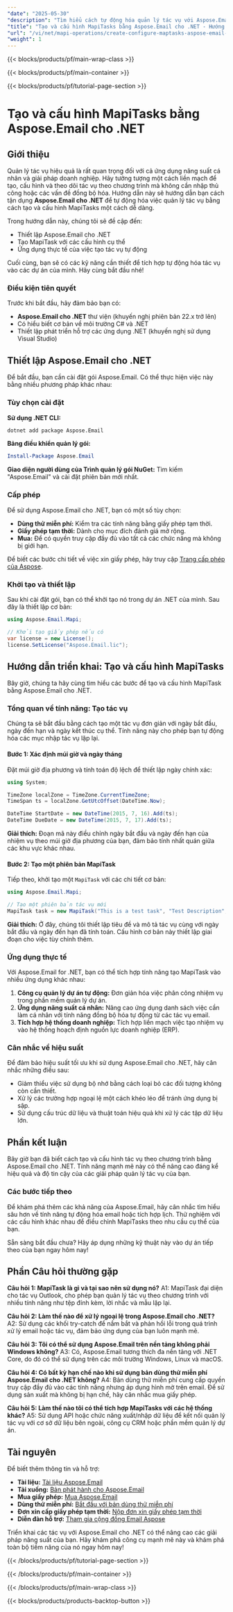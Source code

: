 ```yaml
---
"date": "2025-05-30"
"description": "Tìm hiểu cách tự động hóa quản lý tác vụ với Aspose.Email cho .NET bằng cách tạo và cấu hình MapiTasks. Nâng cao năng suất trong các ứng dụng C# một cách dễ dàng."
"title": "Tạo và cấu hình MapiTasks bằng Aspose.Email cho .NET - Hướng dẫn toàn diện"
"url": "/vi/net/mapi-operations/create-configure-maptasks-aspose-email-net/"
"weight": 1
---
```


{{< blocks/products/pf/main-wrap-class >}}

{{< blocks/products/pf/main-container >}}

{{< blocks/products/pf/tutorial-page-section >}}
# Tạo và cấu hình MapiTasks bằng Aspose.Email cho .NET

## Giới thiệu
Quản lý tác vụ hiệu quả là rất quan trọng đối với cả ứng dụng năng suất cá nhân và giải pháp doanh nghiệp. Hãy tưởng tượng một cách liền mạch để tạo, cấu hình và theo dõi tác vụ theo chương trình mà không cần nhập thủ công hoặc các vấn đề đồng bộ hóa. Hướng dẫn này sẽ hướng dẫn bạn cách tận dụng **Aspose.Email cho .NET** để tự động hóa việc quản lý tác vụ bằng cách tạo và cấu hình MapiTasks một cách dễ dàng.

Trong hướng dẫn này, chúng tôi sẽ đề cập đến:
- Thiết lập Aspose.Email cho .NET
- Tạo MapiTask với các cấu hình cụ thể
- Ứng dụng thực tế của việc tạo tác vụ tự động

Cuối cùng, bạn sẽ có các kỹ năng cần thiết để tích hợp tự động hóa tác vụ vào các dự án của mình. Hãy cùng bắt đầu nhé!

### Điều kiện tiên quyết
Trước khi bắt đầu, hãy đảm bảo bạn có:
- **Aspose.Email cho .NET** thư viện (khuyến nghị phiên bản 22.x trở lên)
- Có hiểu biết cơ bản về môi trường C# và .NET
- Thiết lập phát triển hỗ trợ các ứng dụng .NET (khuyến nghị sử dụng Visual Studio)

## Thiết lập Aspose.Email cho .NET
Để bắt đầu, bạn cần cài đặt gói Aspose.Email. Có thể thực hiện việc này bằng nhiều phương pháp khác nhau:

### Tùy chọn cài đặt
**Sử dụng .NET CLI:**
```bash
dotnet add package Aspose.Email
```

**Bảng điều khiển quản lý gói:**
```powershell
Install-Package Aspose.Email
```

**Giao diện người dùng của Trình quản lý gói NuGet:**
Tìm kiếm "Aspose.Email" và cài đặt phiên bản mới nhất.

### Cấp phép
Để sử dụng Aspose.Email cho .NET, bạn có một số tùy chọn:
- **Dùng thử miễn phí:** Kiểm tra các tính năng bằng giấy phép tạm thời.
- **Giấy phép tạm thời:** Dành cho mục đích đánh giá mở rộng.
- **Mua:** Để có quyền truy cập đầy đủ vào tất cả các chức năng mà không bị giới hạn.

Để biết các bước chi tiết về việc xin giấy phép, hãy truy cập [Trang cấp phép của Aspose](https://purchase.aspose.com/temporary-license/).

### Khởi tạo và thiết lập
Sau khi cài đặt gói, bạn có thể khởi tạo nó trong dự án .NET của mình. Sau đây là thiết lập cơ bản:

```csharp
using Aspose.Email.Mapi;

// Khởi tạo giấy phép nếu có
var license = new License();
license.SetLicense("Aspose.Email.lic");
```

## Hướng dẫn triển khai: Tạo và cấu hình MapiTasks
Bây giờ, chúng ta hãy cùng tìm hiểu các bước để tạo và cấu hình MapiTask bằng Aspose.Email cho .NET.

### Tổng quan về tính năng: Tạo tác vụ
Chúng ta sẽ bắt đầu bằng cách tạo một tác vụ đơn giản với ngày bắt đầu, ngày đến hạn và ngày kết thúc cụ thể. Tính năng này cho phép bạn tự động hóa các mục nhập tác vụ lặp lại.

#### Bước 1: Xác định múi giờ và ngày tháng
Đặt múi giờ địa phương và tính toán độ lệch để thiết lập ngày chính xác:

```csharp
using System;

TimeZone localZone = TimeZone.CurrentTimeZone;
TimeSpan ts = localZone.GetUtcOffset(DateTime.Now);

DateTime StartDate = new DateTime(2015, 7, 16).Add(ts);
DateTime DueDate = new DateTime(2015, 7, 17).Add(ts);
```

**Giải thích:** Đoạn mã này điều chỉnh ngày bắt đầu và ngày đến hạn của nhiệm vụ theo múi giờ địa phương của bạn, đảm bảo tính nhất quán giữa các khu vực khác nhau.

#### Bước 2: Tạo một phiên bản MapiTask
Tiếp theo, khởi tạo một `MapiTask` với các chi tiết cơ bản:

```csharp
using Aspose.Email.Mapi;

// Tạo một phiên bản tác vụ mới
MapiTask task = new MapiTask("This is a test task", "Test Description", StartDate, DueDate);
```

**Giải thích:** Ở đây, chúng tôi thiết lập tiêu đề và mô tả tác vụ cùng với ngày bắt đầu và ngày đến hạn đã tính toán. Cấu hình cơ bản này thiết lập giai đoạn cho việc tùy chỉnh thêm.

### Ứng dụng thực tế
Với Aspose.Email for .NET, bạn có thể tích hợp tính năng tạo MapiTask vào nhiều ứng dụng khác nhau:
1. **Công cụ quản lý dự án tự động:** Đơn giản hóa việc phân công nhiệm vụ trong phần mềm quản lý dự án.
2. **Ứng dụng năng suất cá nhân:** Nâng cao ứng dụng danh sách việc cần làm cá nhân với tính năng đồng bộ hóa tự động từ các tác vụ email.
3. **Tích hợp hệ thống doanh nghiệp:** Tích hợp liền mạch việc tạo nhiệm vụ vào hệ thống hoạch định nguồn lực doanh nghiệp (ERP).

### Cân nhắc về hiệu suất
Để đảm bảo hiệu suất tối ưu khi sử dụng Aspose.Email cho .NET, hãy cân nhắc những điều sau:
- Giảm thiểu việc sử dụng bộ nhớ bằng cách loại bỏ các đối tượng không còn cần thiết.
- Xử lý các trường hợp ngoại lệ một cách khéo léo để tránh ứng dụng bị sập.
- Sử dụng cấu trúc dữ liệu và thuật toán hiệu quả khi xử lý các tập dữ liệu lớn.

## Phần kết luận
Bây giờ bạn đã biết cách tạo và cấu hình tác vụ theo chương trình bằng Aspose.Email cho .NET. Tính năng mạnh mẽ này có thể nâng cao đáng kể hiệu quả và độ tin cậy của các giải pháp quản lý tác vụ của bạn.

### Các bước tiếp theo
Để khám phá thêm các khả năng của Aspose.Email, hãy cân nhắc tìm hiểu sâu hơn về tính năng tự động hóa email hoặc tích hợp lịch. Thử nghiệm với các cấu hình khác nhau để điều chỉnh MapiTasks theo nhu cầu cụ thể của bạn.

Sẵn sàng bắt đầu chưa? Hãy áp dụng những kỹ thuật này vào dự án tiếp theo của bạn ngay hôm nay!

## Phần Câu hỏi thường gặp
**Câu hỏi 1: MapiTask là gì và tại sao nên sử dụng nó?**
A1: MapiTask đại diện cho tác vụ Outlook, cho phép bạn quản lý tác vụ theo chương trình với nhiều tính năng như tệp đính kèm, lời nhắc và mẫu lặp lại.

**Câu hỏi 2: Làm thế nào để xử lý ngoại lệ trong Aspose.Email cho .NET?**
A2: Sử dụng các khối try-catch để nắm bắt và phản hồi lỗi trong quá trình xử lý email hoặc tác vụ, đảm bảo ứng dụng của bạn luôn mạnh mẽ.

**Câu hỏi 3: Tôi có thể sử dụng Aspose.Email trên nền tảng không phải Windows không?**
A3: Có, Aspose.Email tương thích đa nền tảng với .NET Core, do đó có thể sử dụng trên các môi trường Windows, Linux và macOS.

**Câu hỏi 4: Có bất kỳ hạn chế nào khi sử dụng bản dùng thử miễn phí Aspose.Email cho .NET không?**
A4: Bản dùng thử miễn phí cung cấp quyền truy cập đầy đủ vào các tính năng nhưng áp dụng hình mờ trên email. Để sử dụng sản xuất mà không bị hạn chế, hãy cân nhắc mua giấy phép.

**Câu hỏi 5: Làm thế nào tôi có thể tích hợp MapiTasks với các hệ thống khác?**
A5: Sử dụng API hoặc chức năng xuất/nhập dữ liệu để kết nối quản lý tác vụ với cơ sở dữ liệu bên ngoài, công cụ CRM hoặc phần mềm quản lý dự án.

## Tài nguyên
Để biết thêm thông tin và hỗ trợ:
- **Tài liệu:** [Tài liệu Aspose.Email](https://reference.aspose.com/email/net/)
- **Tải xuống:** [Bản phát hành cho Aspose.Email](https://releases.aspose.com/email/net/)
- **Mua giấy phép:** [Mua Aspose.Email](https://purchase.aspose.com/buy)
- **Dùng thử miễn phí:** [Bắt đầu với bản dùng thử miễn phí](https://releases.aspose.com/email/net/)
- **Đơn xin cấp giấy phép tạm thời:** [Nộp đơn xin giấy phép tạm thời](https://purchase.aspose.com/temporary-license/)
- **Diễn đàn hỗ trợ:** [Tham gia cộng đồng Email Aspose](https://forum.aspose.com/c/email/10)

Triển khai các tác vụ với Aspose.Email cho .NET có thể nâng cao các giải pháp năng suất của bạn. Hãy khám phá công cụ mạnh mẽ này và khám phá toàn bộ tiềm năng của nó ngay hôm nay!

{{< /blocks/products/pf/tutorial-page-section >}}

{{< /blocks/products/pf/main-container >}}

{{< /blocks/products/pf/main-wrap-class >}}

{{< blocks/products/products-backtop-button >}}